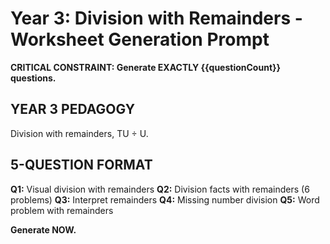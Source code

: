 # Year 3: Division with Remainders - Worksheet Generation Prompt

**CRITICAL CONSTRAINT: Generate EXACTLY {{questionCount}} questions.**

## YEAR 3 PEDAGOGY

Division with remainders, TU ÷ U.

## 5-QUESTION FORMAT

**Q1:** Visual division with remainders
**Q2:** Division facts with remainders (6 problems)
**Q3:** Interpret remainders
**Q4:** Missing number division
**Q5:** Word problem with remainders

**Generate NOW.**
